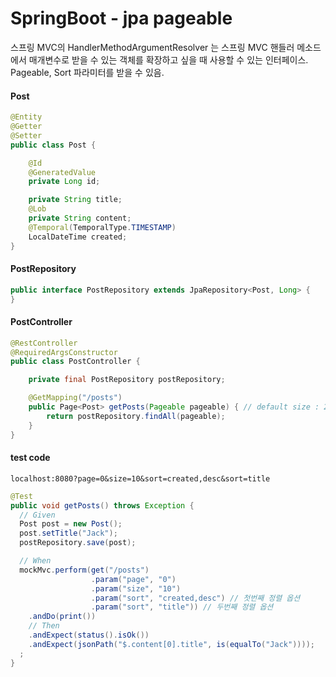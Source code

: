 # SpringBoot - jpa pageable

스프링 MVC의 HandlerMethodArgumentResolver 는 스프링 MVC 핸들러 메소드에서 매개변수로 받을 수 있는 객체를 확장하고 싶을 때 사용할 수 있는 인터페이스. <br/>
Pageable, Sort 파라미터를 받을 수 있음. <br/>

#### Post
```java
@Entity
@Getter
@Setter
public class Post {

    @Id
    @GeneratedValue
    private Long id;

    private String title;
    @Lob
    private String content;
    @Temporal(TemporalType.TIMESTAMP)
    LocalDateTime created;
}
```

#### PostRepository
```java
public interface PostRepository extends JpaRepository<Post, Long> {
}
```

#### PostController
```java
@RestController
@RequiredArgsConstructor
public class PostController {

    private final PostRepository postRepository;

    @GetMapping("/posts")
    public Page<Post> getPosts(Pageable pageable) { // default size : 20
        return postRepository.findAll(pageable);
    }
}
```

#### test code
`localhost:8080?page=0&size=10&sort=created,desc&sort=title`
```java
@Test
public void getPosts() throws Exception {
  // Given
  Post post = new Post();
  post.setTitle("Jack");
  postRepository.save(post);

  // When
  mockMvc.perform(get("/posts")
                  .param("page", "0")
                  .param("size", "10")
                  .param("sort", "created,desc") // 첫번째 정렬 옵션
                  .param("sort", "title")) // 두번째 정렬 옵션
    .andDo(print())
    // Then
    .andExpect(status().isOk())
    .andExpect(jsonPath("$.content[0].title", is(equalTo("Jack"))));
  ;
}
```